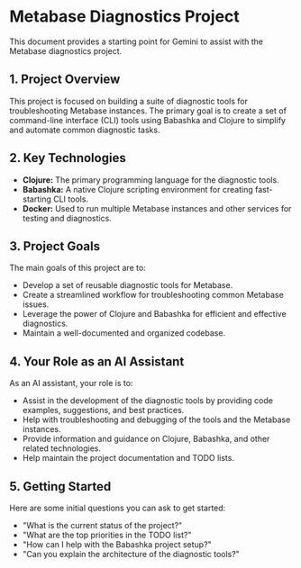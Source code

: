 # Metabase Diagnostics Project

This document provides a starting point for Gemini to assist with the Metabase diagnostics project.

## 1. Project Overview

This project is focused on building a suite of diagnostic tools for troubleshooting Metabase instances. The primary goal is to create a set of command-line interface (CLI) tools using Babashka and Clojure to simplify and automate common diagnostic tasks.

## 2. Key Technologies

*   **Clojure:** The primary programming language for the diagnostic tools.
*   **Babashka:** A native Clojure scripting environment for creating fast-starting CLI tools.
*   **Docker:** Used to run multiple Metabase instances and other services for testing and diagnostics.

## 3. Project Goals

The main goals of this project are to:

*   Develop a set of reusable diagnostic tools for Metabase.
*   Create a streamlined workflow for troubleshooting common Metabase issues.
*   Leverage the power of Clojure and Babashka for efficient and effective diagnostics.
*   Maintain a well-documented and organized codebase.

## 4. Your Role as an AI Assistant

As an AI assistant, your role is to:

*   Assist in the development of the diagnostic tools by providing code examples, suggestions, and best practices.
*   Help with troubleshooting and debugging of the tools and the Metabase instances.
*   Provide information and guidance on Clojure, Babashka, and other related technologies.
*   Help maintain the project documentation and TODO lists.

## 5. Getting Started

Here are some initial questions you can ask to get started:

*   "What is the current status of the project?"
*   "What are the top priorities in the TODO list?"
*   "How can I help with the Babashka project setup?"
*   "Can you explain the architecture of the diagnostic tools?"
